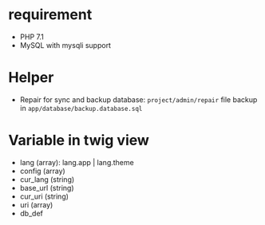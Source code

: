 # requirement
- PHP 7.1
- MySQL with mysqli support

# Helper
- Repair for sync and backup database: `project/admin/repair` file backup in `app/database/backup.database.sql`

# Variable in twig view
- lang (array): lang.app | lang.theme
- config (array)
- cur_lang (string)
- base_url (string)
- cur_uri (string)
- uri (array)
- db_def

